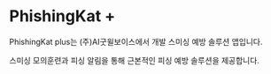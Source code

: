 # PhishingKat +

PhishingKat plus는 (주)AI굿윌보이스에서 개발  스미싱 예방 솔루션 앱입니다.

스미싱 모의훈련과 피싱 알림을 통해 근본적인 피싱 예방 솔루션을 제공합니다.
